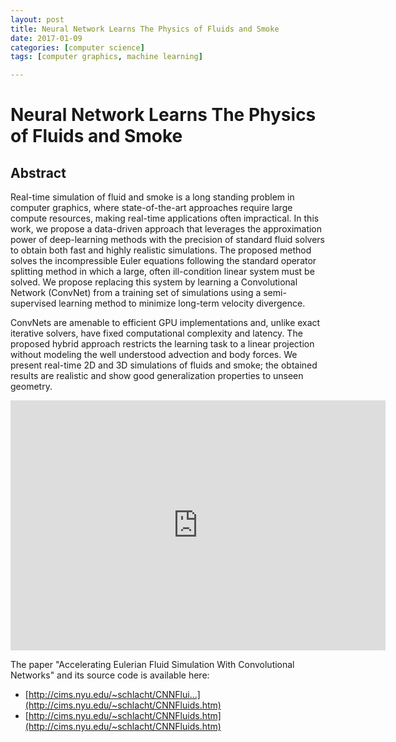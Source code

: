 ```yaml
---
layout: post
title: Neural Network Learns The Physics of Fluids and Smoke
date: 2017-01-09
categories: [computer science]
tags: [computer graphics, machine learning]

---
```


Neural Network Learns The Physics of Fluids and Smoke
===

## Abstract

Real-time simulation of fluid and smoke is a long standing problem in computer graphics, where state-of-the-art approaches require large compute resources, making real-time applications often impractical. In this work, we propose a data-driven approach that leverages the approximation power of deep-learning methods with the precision of standard fluid solvers to obtain both fast and highly realistic simulations. The proposed method solves the incompressible Euler equations following the standard operator splitting method in which a large, often ill-condition linear system must be solved. We propose replacing this system by learning a Convolutional Network (ConvNet) from a training set of simulations using a semi-supervised learning method to minimize long-term velocity divergence.

ConvNets are amenable to efficient GPU implementations and, unlike exact iterative solvers, have fixed computational complexity and latency. The proposed hybrid approach restricts the learning task to a linear projection without modeling the well understood advection and body forces. We present real-time 2D and 3D simulations of fluids and smoke; the obtained results are realistic and show good generalization properties to unseen geometry.

<iframe width="600" height="400" src="https://www.youtube.com/embed/iOWamCtnwTc" frameborder="0" allowfullscreen></iframe>


The paper "Accelerating Eulerian Fluid Simulation With Convolutional 
Networks" and its source code is available here:

* [http://cims.nyu.edu/~schlacht/CNNFlui...](http://cims.nyu.edu/~schlacht/CNNFluids.htm)
* [http://cims.nyu.edu/~schlacht/CNNFluids.htm](http://cims.nyu.edu/~schlacht/CNNFluids.htm)